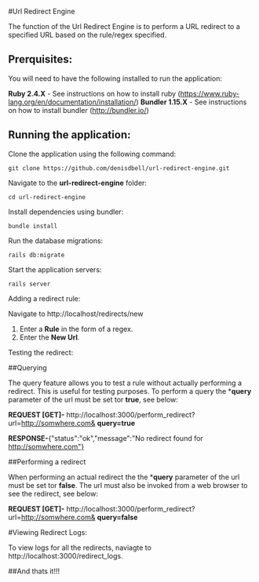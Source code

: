 #Url Redirect Engine

The function of the Url Redirect Engine is to perform a URL redirect to a specified URL based on the rule/regex specified.


## Prerquisites:

You will need to have the following installed to run the application:

**Ruby 2.4.X** - See instructions on how to install ruby (https://www.ruby-lang.org/en/documentation/installation/)
**Bundler 1.15.X** - See instructions on how to install bundler (http://bundler.io/)

## Running the application:

Clone the application using the following command:
```
git clone https://github.com/denisdbell/url-redirect-engine.git

```
Navigate to the **url-redirect-engine** folder:
```
cd url-redirect-engine

```
Install dependencies using bundler:

```
bundle install
```

Run the database migrations:
```
rails db:migrate
```
Start the application servers:
```
rails server
```

Adding a redirect rule:

Navigate to http://localhost/redirects/new

1. Enter a **Rule** in the form of a regex.
2. Enter the **New Url**.

Testing the redirect:

##Querying

The query feature allows you to test a rule without actually performing a redirect. This is useful for testing purposes. To perform a query the ***query** parameter of the url must be set tor **true**, see below:

**REQUEST [GET]-** http://localhost:3000/perform_redirect?url=http://somwhere.com& **query=true**

**RESPONSE-**{"status":"ok","message":"No redirect found for http://somwhere.com"}

##Performing a redirect

When performing an actual redirect the  the ***query** parameter of the url must be set tor **false**. The url must also be invoked from a web browser to see the redirect, see below:

**REQUEST [GET]-** http://localhost:3000/perform_redirect?url=http://somwhere.com& **query=false**

#Viewing Redirect Logs:

To view logs for all the redirects, naviagte to http://localhost:3000/redirect_logs.


##And thats it!!!

